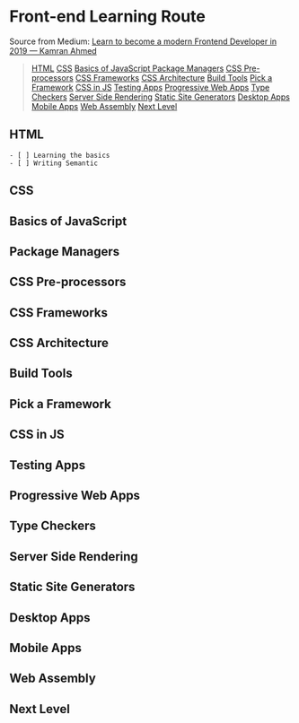 # Front-end Learning Route
Source from Medium: [Learn to become a modern Frontend Developer in 2019 — Kamran Ahmed](https://link.medium.com/YNMsUugfoV)

> [HTML](#html)
> [CSS](#css)
> [Basics of JavaScript ](#basics-of-javascript)
> [Package Managers](#package-managers)
> [CSS Pre-processors](#css-pre-processors)
> [CSS Frameworks](#css-frameworks)
> [CSS Architecture](#css-architecture)
> [Build Tools](#build-tools)
> [Pick a Framework](#pick-a-framework)
> [CSS in JS](#css-in-js)
> [Testing Apps](#testing-apps)
> [Progressive Web Apps](#progressive-web-apps)
> [Type Checkers](#type-checkers)
> [Server Side Rendering](#server-side-rendering)
> [Static Site Generators](#static-site-generators)
> [Desktop Apps](#desktop-apps)
> [Mobile Apps](#mobile-apps)
> [Web Assembly](#web-assembly)
> [Next Level](#next-level)

## HTML
	- [ ] Learning the basics
	- [ ] Writing Semantic

## CSS
## Basics of JavaScript 
## Package Managers
## CSS Pre-processors
## CSS Frameworks
## CSS Architecture
## Build Tools
## Pick a Framework 
## CSS in JS
## Testing Apps
## Progressive Web Apps
## Type Checkers
## Server Side Rendering
## Static Site Generators
## Desktop Apps
## Mobile Apps
## Web Assembly
## Next Level

